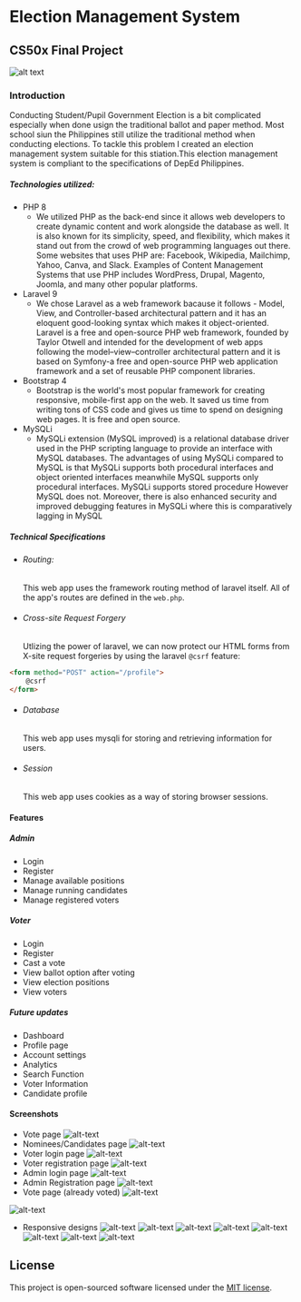 # Election Management System
## CS50x Final Project


![alt text](https://raw.githubusercontent.com/laravel/art/master/logo-lockup/5%20SVG/2%20CMYK/1%20Full%20Color/laravel-logolockup-cmyk-red.svg "Laravel")
### Introduction
Conducting Student/Pupil Government Election is a bit complicated especially when done usign the traditional ballot and paper method. Most school siun the Philippines still utilize the traditional method when conducting elections. To tackle this problem I created an election management system suitable for this stiation.This election management system is compliant to the specifications of DepEd Philippines.

##### Technologies utilized:

- PHP 8
  - We utilized PHP as the back-end since it allows web developers to create dynamic content and work alongside the database as well. It is also known for its simplicity, speed, and flexibility, which makes it stand out from the crowd of web programming languages out there. Some websites that uses PHP are: Facebook, Wikipedia, Mailchimp, Yahoo, Canva, and Slack. Examples of Content Management Systems that use PHP includes WordPress, Drupal, Magento, Joomla, and many other popular platforms.
- Laravel 9
  - We chose Laravel as a web framework bacause it follows - Model, View, and Controller-based architectural pattern and it has an eloquent good-looking syntax which makes it object-oriented. Laravel is a free and open-source PHP web framework, founded by Taylor Otwell and intended for the development of web apps following the model–view–controller architectural pattern and it is based on Symfony-a free and open-source PHP web application framework and a set of reusable PHP component libraries.
- Bootstrap 4
  - Bootstrap is the world's most popular framework for creating responsive, mobile-first app on the web. It saved us time from writing tons of CSS code and gives us time to spend on designing web pages. It is free and open source. 
- MySQLi
  - MySQLi extension (MySQL improved) is a relational database driver used in the PHP scripting language to provide an interface with MySQL databases. The advantages of using MySQLi compared to MySQL is that MySQLi supports both procedural interfaces and object oriented interfaces meanwhile MySQL supports only procedural interfaces. MySQLi supports stored procedure However MySQL does not. Moreover, there is also enhanced security and improved debugging features in MySQLi where this is comparatively lagging in MySQL


##### Technical Specifications
- ###### Routing:
    This web app uses the framework routing method of laravel itself. All of the app's routes are defined in the `web.php`.
- ###### Cross-site Request Forgery
    Utlizing the power of laravel, we can now  protect our HTML forms from X-site request forgeries by using the laravel `@csrf` feature:
```HTML
<form method="POST" action="/profile">
    @csrf
</form>
```
- ###### Database
    This web app uses mysqli for storing and retrieving information for users.
- ###### Session
    This web app uses cookies as a way of storing browser sessions.

#### Features
##### Admin
- Login
- Register
- Manage available positions
- Manage running candidates
- Manage registered voters

##### Voter
- Login
- Register
- Cast a vote
- View ballot option after voting
- View election positions
- View voters

##### Future updates
- Dashboard
- Profile page
- Account settings
- Analytics
- Search Function
- Voter Information
- Candidate profile

#### Screenshots
- Vote page
![alt-text](./screenshots/Screenshot%20(74).png)
- Nominees/Candidates page
![alt-text](./screenshots/Screenshot%20(75).png)
- Voter login page
![alt-text](./screenshots/Screenshot%20(76).png)
- Voter registration page
![alt-text](./screenshots/Screenshot%20(77).png)
- Admin login page
![alt-text](./screenshots/Screenshot%20(78).png)
- Admin Registration page
![alt-text](./screenshots/Screenshot%20(79).png)
- Vote page (already voted)
![alt-text](./screenshots/Screenshot%20(81).png)

![alt-text](./screenshots/Screenshot%20(82).png)
- Responsive designs
![alt-text](./screenshots/Screenshot%20(83).png)
![alt-text](./screenshots/Screenshot%20(84).png)
![alt-text](./screenshots/Screenshot%20(85).png)
![alt-text](./screenshots/Screenshot%20(86).png)
![alt-text](./screenshots/Screenshot%20(87).png)
![alt-text](./screenshots/Screenshot%20(88).png)
![alt-text](./screenshots/Screenshot%20(89).png)
![alt-text](./screenshots/Screenshot%20(90).png)

## License
This project is open-sourced software licensed under the [MIT license](https://opensource.org/licenses/MIT).
